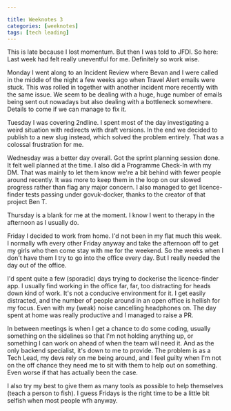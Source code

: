 ```yaml
---

title: Weeknotes 3
categories: [weeknotes]
tags: [tech leading]
---
```


This is late because I lost momentum. But then I was told to JFDI. So here: Last week had felt really uneventful for me. Definitely so work wise.

Monday I went along to an Incident Review where Bevan and I were called in the middle of the night a few weeks ago when Travel Alert emails were stuck. This was rolled in together with another incident more recently with the same issue. We seem to be dealing with a huge, huge number of emails being sent out nowadays but also dealing with a bottleneck somewhere. Details to come if we can manage to fix it.

Tuesday I was covering 2ndline. I spent most of the day investigating a weird situation with redirects with draft versions. In the end we decided to publish to a new slug instead, which solved the problem entirely. That was a colossal frustration for me.

Wednesday was a better day overall. Got the sprint planning session done. It felt well planned at the time. I also did a Programme Check-In with my DM. That was mainly to let them know we're a bit behind with fewer people around recently. It was more to keep them in the loop on our slowed progress rather than flag any major concern. I also managed to get licence-finder tests passing under govuk-docker, thanks to the creator of that project Ben T.

Thursday is a blank for me at the moment. I know I went to therapy in the afternoon as I usually do.

Friday I decided to work from home. I'd not been in my flat much this week. I normally wfh every other Friday anyway and take the afternoon off to get my girls who then come stay with me for the weekend. So the weeks when I don't have them I try to go into the office every day. But I really needed the day out of the office.

I'd spent quite a few (sporadic) days trying to dockerise the licence-finder app. I usually find working in the office far, far, too distracting for heads down kind of work. It's not a conducive environment for it. I get easily distracted, and the number of people around in an open office is hellish for my focus. Even with my (weak) noise cancelling headphones on. The day spent at home was really productive and I managed to raise a PR.

In between meetings is when I get a chance to do some coding, usually something on the sidelines so that I'm not holding anything up, or something I can work on ahead of when the team will need it. And as the only backend specialist, it's down to me to provide. The problem is as a Tech Lead, my devs rely on me being around, and I feel guilty when I'm not on the off chance they need me to sit with them to help out on something. Even worse if that has actually been the case.

I also try my best to give them as many tools as possible to help themselves (teach a person to fish). I guess Fridays is the right time to be a little bit selfish when most people wfh anyway.
